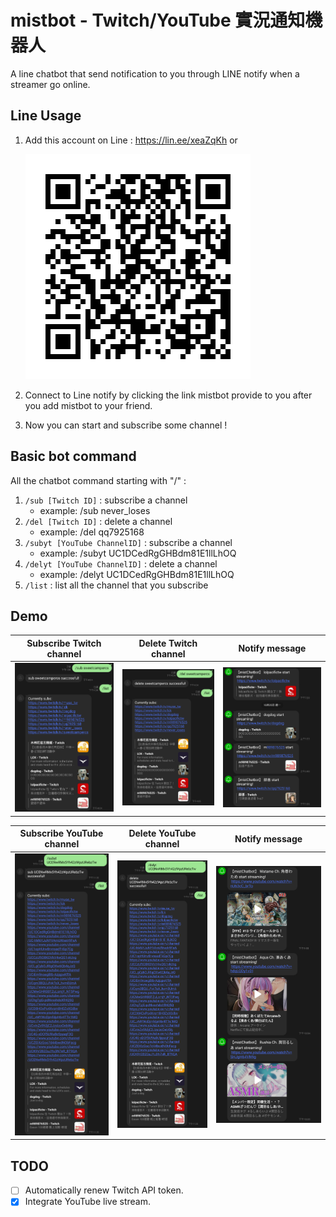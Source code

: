 # mistbot - Twitch/YouTube 實況通知機器人

A line chatbot that send notification to you through LINE notify when a streamer go online.

## Line Usage

1. Add this account on Line : https://lin.ee/xeaZqKh or

   ![image](./assets/qrcode.png)
3. Connect to Line notify by clicking the link mistbot provide to you after you add mistbot to your friend.
4. Now you can start and subscribe some channel !


## Basic bot command

All the chatbot command starting with "/" :
1. `/sub [Twitch ID]` : subscribe a channel
   * example: /sub never_loses
2. `/del [Twitch ID]` : delete a channel
   * example: /del qq7925168
3. `/subyt [YouTube ChannelID]` : subscribe a channel
   * example: /subyt UC1DCedRgGHBdm81E1llLhOQ
4. `/delyt [YouTube ChannelID]` : delete a channel
   * example: /delyt UC1DCedRgGHBdm81E1llLhOQ
5. `/list` : list all the channel that you subscribe


## Demo
| Subscribe Twitch channel           | Delete Twitch channel              | Notify message                      |
|------------------------------------|------------------------------------|-------------------------------------|
| ![image](./assets/sub_command.jpg) | ![image](./assets/del_command.jpg) | ![image](assets/notify_message.jpg) |


| Subscribe YouTube channel    | Delete YouTube channel       | Notify message                 |
|------------------------------|------------------------------|--------------------------------|
| ![image](./assets/subyt.jpg) | ![image](./assets/delyt.jpg) | ![image](assets/yt_notify.jpg) |

## TODO
- [ ] Automatically renew Twitch API token.
- [x] Integrate YouTube live stream.
